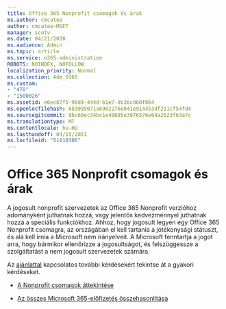 ```yaml
---
title: Office 365 Nonprofit csomagok és árak
ms.author: cmcatee
author: cmcatee-MSFT
manager: scotv
ms.date: 04/21/2020
ms.audience: Admin
ms.topic: article
ms.service: o365-administration
ROBOTS: NOINDEX, NOFOLLOW
localization_priority: Normal
ms.collection: Adm_O365
ms.custom:
- "478"
- "1500026"
ms.assetid: e6ec87f5-98d4-444d-b1e7-dc36cd60f064
ms.openlocfilehash: 683995071a6902276e041e914453df211cf54fd4
ms.sourcegitcommit: 8bc60ec34bc1e40685e3976576e04a2623f63a7c
ms.translationtype: MT
ms.contentlocale: hu-HU
ms.lasthandoff: 04/15/2021
ms.locfileid: "51810306"
---
```

# <a name="office-365-for-nonprofit-plans-and-pricing"></a>Office 365 Nonprofit csomagok és árak

A jogosult nonprofit szervezetek az Office 365 Nonprofit verzióhoz adományként juthatnak hozzá, vagy jelentős kedvezménnyel juthatnak hozzá a speciális funkciókhoz. Ahhoz, hogy jogosult legyen egy Office 365 Nonprofit csomagra, az országában el kell tartania a jótékonysági státuszt, és alá kell írnia a Microsoft nem irányelveit. [](https://go.microsoft.com/fwlink/p/?LinkID=330253) A Microsoft fenntartja a jogot arra, hogy bármikor ellenőrizze a jogosultságot, és felszüggessze a szolgáltatást a nem jogosult szervezetek számára.
  
Az [ajánlattal](https://products.office.com/nonprofit/office-365-nonprofit) kapcsolatos további kérdésekért tekintse át a gyakori kérdéseket.
  
- [A Nonprofit csomagok áttekintése](https://products.office.com/nonprofit/office-365-nonprofit-plans-and-pricing?tab=1)

- [Az összes Microsoft 365-előfizetés összehasonlítása](https://products.office.com/business/compare-more-office-365-for-business-plans)